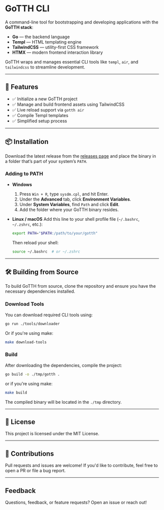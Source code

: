 # GoTTH CLI

A command-line tool for bootstrapping and developing applications with the **GoTTH stack**:
- **Go** — the backend language
- **Templ** — HTML templating engine
- **TailwindCSS** — utility-first CSS framework
- **HTMX** — modern frontend interaction library

GoTTH wraps and manages essential CLI tools like `templ`, `air`, and `tailwindcss` to streamline development.

---

## 🚀 Features

- ✅ Initialize a new GoTTH project
- ✅ Manage and build frontend assets using TailwindCSS
- ✅ Live reload support via `gotth air`
- ✅ Compile Templ templates
- ✅ Simplified setup process

---

## 📦 Installation

Download the latest release from the [releases page](https://github.com/michielhemme/gotth/releases) and place the binary in a folder that’s part of your system’s `PATH`.

### Adding to PATH

- **Windows**
  1. Press `Win + R`, type `sysdm.cpl`, and hit Enter.
  2. Under the **Advanced** tab, click **Environment Variables**.
  3. Under **System Variables**, find `Path` and click **Edit**.
  4. Add the folder where your GoTTH binary resides.

- **Linux / macOS**
  Add this line to your shell profile file (`~/.bashrc`, `~/.zshrc`, etc.):
  ```sh
  export PATH="$PATH:/path/to/your/gotth"
  ```
  Then reload your shell:
  ```sh
  source ~/.bashrc  # or ~/.zshrc
  ```

---

## 🛠️ Building from Source
To build GoTTH from source, clone the repository and ensure you have the necessary dependencies installed.
### Download Tools
You can download required CLI tools using:
```sh
go run ./tools/downloader
```
Or if you're using make:
```sh
make download-tools
```
### Build
After downloading the dependencies, compile the project:
```sh
go build -o ./tmp/gotth .
```
or if you're using make:
```sh
make build
```
The compiled binary will be located in the `./tmp` directory.

---

## 📄 License
This project is licensed under the MIT License.

---

## 🙌 Contributions
Pull requests and issues are welcome! If you'd like to contribute, feel free to open a PR or file a bug report.

---

## Feedback
Questions, feedback, or feature requests? Open an issue or reach out!